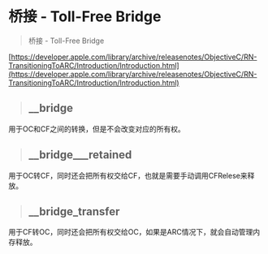 # 桥接 - Toll-Free Bridge

> 桥接 - Toll-Free Bridge

[https://developer.apple.com/library/archive/releasenotes/ObjectiveC/RN-TransitioningToARC/Introduction/Introduction.html](https://developer.apple.com/library/archive/releasenotes/ObjectiveC/RN-TransitioningToARC/Introduction/Introduction.html)

> ## \_\_bridge

用于OC和CF之间的转换，但是不会改变对应的所有权。

> ## \_\_bridge\_\_\_retained

用于OC转CF，同时还会把所有权交给CF，也就是需要手动调用CFRelese来释放。

> ## \_\_bridge\_transfer

用于CF转OC，同时还会把所有权交给OC，如果是ARC情况下，就会自动管理内存释放。

